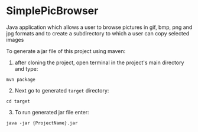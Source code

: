 # SimplePicBrowser
Java application which allows a user to browse pictures in gif, bmp, png and jpg formats and to create a subdirectory to which a user can copy selected images


To generate a jar file of this project using maven:
  1. after cloning the project, open terminal in the project's main directory and type:

  `mvn package`
  
  2. Next go to generated `target` directory:
  
  `cd target`
  
  3. To run generated jar file enter:
  
  `java -jar {ProjectName}.jar`
